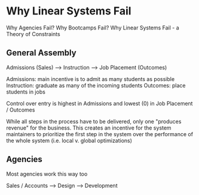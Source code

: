 # Why Linear Systems Fail 

Why Agencies Fail?
Why Bootcamps Fail?
Why Linear Systems Fail - a Theory of Constraints

## General Assembly

Admissions (Sales) --> Instruction --> Job Placement (Outcomes)

Admissions: main incentive is to admit as many students as possible
Instruction: graduate as many of the incoming students
Outcomes: place students in jobs

Control over entry is highest in Admissions and lowest (0) in Job Placement / Outcomes

While all steps in the process have to be delivered, only one "produces revenue" for the business. This creates an incentive for the system maintainers to prioritize the first step in the system over the performance of the whole system (i.e. local v. global optimizations)

## Agencies

Most agencies work this way too

Sales / Accounts --> Design --> Development

